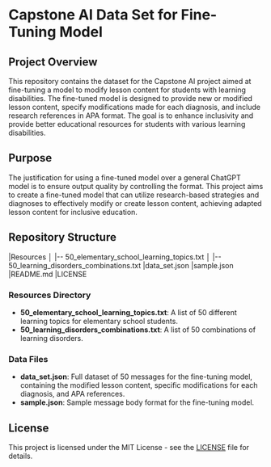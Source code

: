 # Capstone AI Data Set for Fine-Tuning Model

## Project Overview

This repository contains the dataset for the Capstone AI project aimed at fine-tuning a model to modify lesson content for students with learning disabilities. The fine-tuned model is designed to provide new or modified lesson content, specify modifications made for each diagnosis, and include research references in APA format. The goal is to enhance inclusivity and provide better educational resources for students with various learning disabilities.

## Purpose

The justification for using a fine-tuned model over a general ChatGPT model is to ensure output quality by controlling the format. This project aims to create a fine-tuned model that can utilize research-based strategies and diagnoses to effectively modify or create lesson content, achieving adapted lesson content for inclusive education.

## Repository Structure

|Resources
│ |-- 50_elementary_school_learning_topics.txt
│ |-- 50_learning_disorders_combinations.txt
|data_set.json
|sample.json
|README.md
|LICENSE

### Resources Directory

- **50_elementary_school_learning_topics.txt**: A list of 50 different learning topics for elementary school students.
- **50_learning_disorders_combinations.txt**: A list of 50 combinations of learning disorders.

### Data Files

- **data_set.json**: Full dataset of 50 messages for the fine-tuning model, containing the modified lesson content, specific modifications for each diagnosis, and APA references.
- **sample.json**: Sample message body format for the fine-tuning model.

## License

This project is licensed under the MIT License - see the [LICENSE](LICENSE) file for details.
